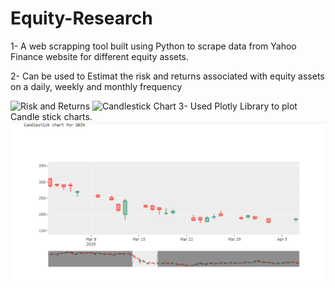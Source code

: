 # Equity-Research

1- A web scrapping tool built using Python to scrape data from Yahoo Finance website for different equity assets.


2- Can be used to Estimat the risk and returns associated with equity assets on a daily, weekly and monthly frequency

![Risk and Returns](https://github.com/ronak-ag19/Equity-Research/blob/main/Risk_Returns.png?raw=true)
![Candlestick Chart](https://github.com/ronak-ag19/Equity-Research/blob/main/Risk_Returns.png?raw=true)
3- Used Plotly Library to plot Candle stick charts.
![Candlestick Chart](https://github.com/ronak-ag19/Equity-Research/blob/main/chart.png?raw=true)
